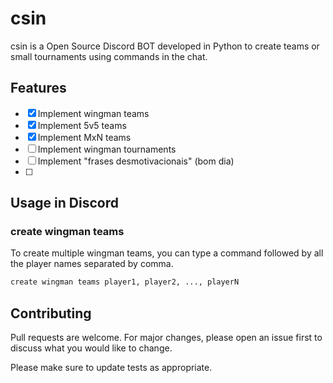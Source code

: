 # csin

csin is a Open Source Discord BOT developed in Python to create teams or small tournaments using commands in the chat.

## Features

- [x] Implement wingman teams
- [x] Implement 5v5 teams
- [x] Implement MxN teams
- [ ] Implement wingman tournaments
- [ ] Implement "frases desmotivacionais" (bom dia)
- [ ] 
## Usage in Discord

### create wingman teams
To create multiple wingman teams, you can type a command followed by all the player names separated by comma.


```bash
create wingman teams player1, player2, ..., playerN
```

## Contributing
Pull requests are welcome. For major changes, please open an issue first to discuss what you would like to change.

Please make sure to update tests as appropriate.
